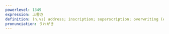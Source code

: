```yaml
---
powerlevel: 1349
expression: 上書き
definition: (n,vs) address; inscription; superscription; overwriting (e.g. data, file)
pronunciation: うわがき
---
```

